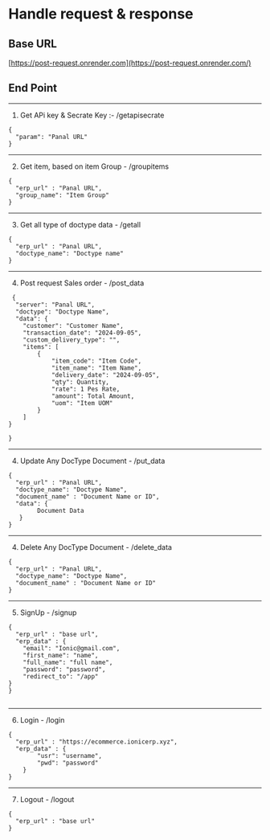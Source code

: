 
 # Handle request & response 
 
 ## Base URL

[https://post-request.onrender.com](https://post-request.onrender.com/)

## End Point
--------------------------------------------------------------------------------------------------
1. Get APi key & Secrate Key :-  /getapisecrate
   
```
{
  "param": "Panal URL"
}
```

--------------------------------------------------------------------------------------------------
2. Get item, based on item Group - /groupitems
```
{
  "erp_url" : "Panal URL",
  "group_name": "Item Group"
}
```
---------------------------------------------------------------------------------------------------
3. Get all type of doctype data - /getall
```
{
  "erp_url" : "Panal URL",
  "doctype_name": "Doctype name"
}
```
---------------------------------------------------------------------------------------------------
4. Post request Sales order - /post_data
```
 {
  "server": "Panal URL",
  "doctype": "Doctype Name",
  "data": {
    "customer": "Customer Name",
    "transaction_date": "2024-09-05",
    "custom_delivery_type": "",  
    "items": [
        {
            "item_code": "Item Code",
            "item_name": "Item Name",
            "delivery_date": "2024-09-05",
            "qty": Quantity,
            "rate": 1 Pes Rate,
            "amount": Total Amount,
            "uom": "Item UOM"
        }
    ]
}

}
```
---------------------------------------------------------------------------------------------------
4. Update Any DocType Document - /put_data

```
{
  "erp_url" : "Panal URL",
  "doctype_name": "Doctype Name",
  "document_name" : "Document Name or ID",
  "data": {
        Document Data 
   }
}
```

---------------------------------------------------------------------------------------------------
4. Delete Any DocType Document - /delete_data

```
{
  "erp_url" : "Panal URL",
  "doctype_name": "Doctype Name",
  "document_name" : "Document Name or ID"
}
```
-----------------------------------------------------------------------------------------------------
5. SignUp  - /signup
```
{
  "erp_url" : "base url",
  "erp_data" : {
    "email": "Ionic@gmail.com",
    "first_name": "name",
    "full_name": "full name",
    "password": "password",
    "redirect_to": "/app"
}
}


```
-----------------------------------------------------------------------------------------------------
6. Login  - /login

```
{
  "erp_url" : "https://ecommerce.ionicerp.xyz",
  "erp_data" : {
        "usr": "username",
        "pwd": "password"
    }
}

```
------------------------------------------------------------------------------------------------------
7. Logout - /logout

```
{
  "erp_url" : "base url"
}
```


